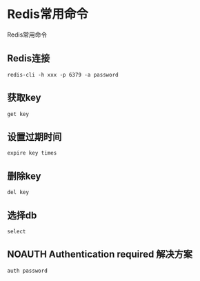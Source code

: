 # Redis常用命令


Redis常用命令

<!--more-->

## Redis连接

``` redis
redis-cli -h xxx -p 6379 -a password
```

## 获取key

``` redis
get key
```

## 设置过期时间 

``` redis
expire key times
```

## 删除key

``` redis
del key
```

## 选择db

``` redis
select
```

## NOAUTH Authentication required 解决方案

``` redis
auth password
```